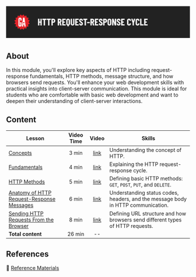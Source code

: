 # ![HTTP Request-Response Cycle](../assets/hero.png)

## About

In this module, you'll explore key aspects of HTTP including request-response fundamentals, HTTP methods, message structure, and how browsers send requests. You'll enhance your web development skills with practical insights into client-server communication. This module is ideal for students who are comfortable with basic web development and want to deepen their understanding of client-server interactions.

## Content

| Lesson | Video Time | Video | Skills |
| ------ |:----------:|:-----:| ------ |
| [Concepts](../concepts/README.md)                                                                   | 3 min  | [link](https://generalassembly.wistia.com/medias/7src9k3wxy) | Understanding the concept of HTTP.                                               |
| [Fundamentals](../fundamentals/README.md)                                                           | 4 min  | [link](https://generalassembly.wistia.com/medias/vqjjf3kk5c) | Explaining the HTTP request-response cycle.                                      |
| [HTTP Methods](../http-methods/README.md)                                                           | 5 min  | [link](https://generalassembly.wistia.com/medias/yi7ab0q4wt) | Defining basic HTTP methods: `GET`, `POST`, `PUT`, and `DELETE`.                 |
| [Anatomy of HTTP Request-Response Messages](../anatomy-of-http-request-response-messages/README.md) | 6 min  | [link](https://generalassembly.wistia.com/medias/soq4y94tal) | Understanding status codes, headers, and the message body in HTTP communication. |
| [Sending HTTP Requests From the Browser](../sending-http-requests-from-the-browser/README.md)       | 8 min  | [link](https://generalassembly.wistia.com/medias/zhfx7embhz) | Defining URL structure and how browsers send different types of HTTP requests.   |
| **Total content**                                                                                   | 26 min | --                                                           |                                                                                  |

## References

📖 [Reference Materials](../references/README.md)
